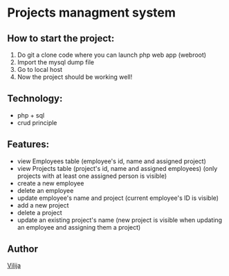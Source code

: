 # Projects managment system

## How to start the project:
1. Do git a clone code where you can launch php web app (webroot)
2. Import the mysql dump file
3. Go to local host
4. Now the project should be working well! 

## Technology:
- php + sql
- crud principle

## Features:
- view Employees table (employee's id, name and assigned project)
- view Projects table (project's id, name and assigned employees) (only projects with at least one assigned person is visible)
- create a new employee
- delete an employee
- update employee's name and project (current employee's ID is visible)
- add a new project
- delete a project
- update an existing project's name (new project is visible when updating an employee and assigning them a project)

## Author
[Vilija](https://github.com/vikontrimaite)